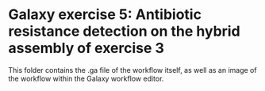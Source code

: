 # Galaxy exercise 5: Antibiotic resistance detection on the hybrid assembly of exercise 3
This folder contains the .ga file of the workflow itself, as well as an image of the workflow within the Galaxy workflow editor.
